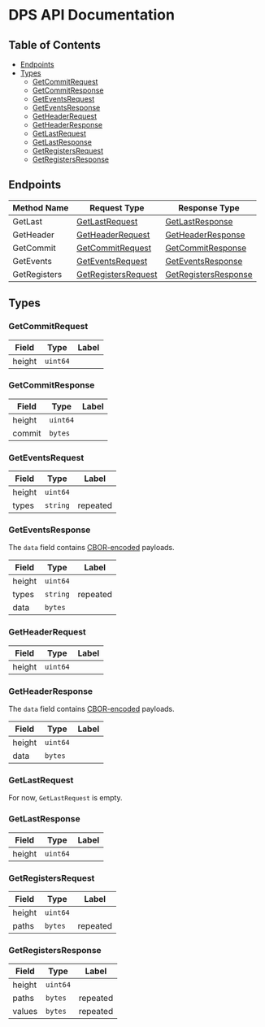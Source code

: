 # DPS API Documentation

## Table of Contents

- [Endpoints](#Endpoints)
- [Types](#Types)
    - [GetCommitRequest](#GetCommitRequest)
    - [GetCommitResponse](#GetCommitResponse)
    - [GetEventsRequest](#GetEventsRequest)
    - [GetEventsResponse](#GetEventsResponse)
    - [GetHeaderRequest](#GetHeaderRequest)
    - [GetHeaderResponse](#GetHeaderResponse)
    - [GetLastRequest](#GetLastRequest)
    - [GetLastResponse](#GetLastResponse)
    - [GetRegistersRequest](#GetRegistersRequest)
    - [GetRegistersResponse](#GetRegistersResponse)

## Endpoints

| Method Name  | Request Type                                | Response Type                                 |
|--------------|---------------------------------------------|-----------------------------------------------|
| GetLast      | [GetLastRequest](#GetLastRequest)           | [GetLastResponse](#GetLastResponse)           |
| GetHeader    | [GetHeaderRequest](#GetHeaderRequest)       | [GetHeaderResponse](#GetHeaderResponse)       |
| GetCommit    | [GetCommitRequest](#GetCommitRequest)       | [GetCommitResponse](#GetCommitResponse)       |
| GetEvents    | [GetEventsRequest](#GetEventsRequest)       | [GetEventsResponse](#GetEventsResponse)       |
| GetRegisters | [GetRegistersRequest](#GetRegistersRequest) | [GetRegistersResponse](#GetRegistersResponse) |

## Types

### GetCommitRequest

| Field  | Type     | Label |
|--------|----------|-------|
| height | `uint64` |       |

### GetCommitResponse

| Field  | Type     | Label |
|--------|----------|-------|
| height | `uint64` |       |
| commit | `bytes`  |       |

### GetEventsRequest

| Field  | Type     | Label    |
|--------|----------|----------|
| height | `uint64` |          |
| types  | `string` | repeated |

### GetEventsResponse

The `data` field contains [CBOR-encoded](https://cbor.io/) payloads.

| Field  | Type     | Label    |
|--------|----------|----------|
| height | `uint64` |          |
| types  | `string` | repeated |
| data   | `bytes`  |          |

### GetHeaderRequest

| Field  | Type     | Label |
|--------|----------|-------|
| height | `uint64` |       |

### GetHeaderResponse

The `data` field contains [CBOR-encoded](https://cbor.io/) payloads.

| Field  | Type     | Label |
|--------|----------|-------|
| height | `uint64` |       |
| data   | `bytes`  |       |

### GetLastRequest

For now, `GetLastRequest` is empty.

### GetLastResponse

| Field  | Type     | Label |
|--------|----------|-------|
| height | `uint64` |       |

### GetRegistersRequest

| Field  | Type     | Label    |
|--------|----------|----------|
| height | `uint64` |          |
| paths  | `bytes`  | repeated |

### GetRegistersResponse

| Field  | Type     | Label    |
|--------|----------|----------|
| height | `uint64` |          |
| paths  | `bytes`  | repeated |
| values | `bytes`  | repeated |